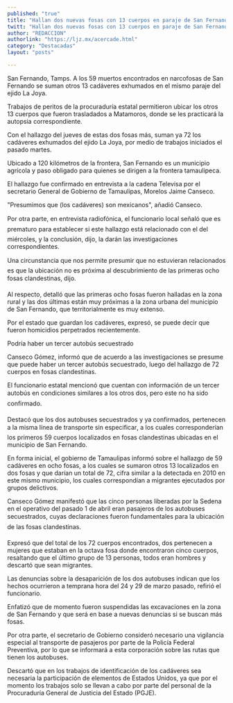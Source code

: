 ```yaml
---
published: "true"
title: "Hallan dos nuevas fosas con 13 cuerpos en paraje de San Fernando"
twitt: "Hallan dos nuevas fosas con 13 cuerpos en paraje de San Fernando"
author: "REDACCION"
authorlink: "https://ljz.mx/acercade.html"
category: "Destacadas"
layout: "posts"

---
```



  San Fernando, Tamps. A los 59 muertos encontrados en narcofosas de San Fernando se suman otros 13 cadáveres exhumados en el mismo paraje del ejido La Joya.



  Trabajos de peritos de la procuraduría estatal permitieron ubicar los otros 13 cuerpos que fueron trasladados a Matamoros, donde se les practicará la autopsia correspondiente.



  Con el hallazgo del jueves de estas dos fosas más, suman ya 72 los cadáveres exhumados del ejido La Joya, por medio de trabajos iniciados el pasado martes.



  Ubicado a 120 kilómetros de la frontera, San Fernando es un municipio agrícola y paso obligado para quienes se dirigen a la frontera tamaulipeca.



  El hallazgo fue confirmado en entrevista a la cadena Televisa por el secretario General de Gobierno de Tamaulipas, Morelos Jaime Canseco.



  "Presumimos que (los cadáveres) son mexicanos", añadió Canseco.



  Por otra parte, en entrevista radiofónica, el funcionario local señaló que es prematuro para establecer si este hallazgo está relacionado con el del miércoles, y la conclusión, dijo, la darán las investigaciones correspondientes.



  Una circunstancia que nos permite presumir que no estuvieran relacionados es que la ubicación no es próxima al descubrimiento de las primeras ocho fosas clandestinas, dijo.



  Al respecto, detalló que las primeras ocho fosas fueron halladas en la zona rural y las dos últimas están muy próximas a la zona urbana del municipio de San Fernando, que territorialmente es muy extenso.



  Por el estado que guardan los cadáveres, expresó, se puede decir que fueron homicidios perpetrados recientemente.



  Podría haber un tercer autobús secuestrado



  Canseco Gómez, informó que de acuerdo a las investigaciones se presume que puede haber un tercer autobús secuestrado, luego del hallazgo de 72 cuerpos en fosas clandestinas.



  El funcionario estatal mencionó que cuentan con información de un tercer autobús en condiciones similares a los otros dos, pero este no ha sido confirmado.



  Destacó que los dos autobuses secuestrados y ya confirmados, pertenecen a la misma línea de transporte sin especificar, a los cuales corresponderían los primeros 59 cuerpos localizados en fosas clandestinas ubicadas en el municipio de San Fernando.



  En forma inicial, el gobierno de Tamaulipas informó sobre el hallazgo de 59 cadáveres en ocho fosas, a los cuales se sumaron otros 13 localizados en dos fosas y que darían un total de 72, cifra similar a la detectada en 2010 en este mismo municipio, los cuales correspondían a migrantes ejecutados por grupos delictivos.



  Canseco Gómez manifestó que las cinco personas liberadas por la Sedena en el operativo del pasado 1 de abril eran pasajeros de los autobuses secuestrados, cuyas declaraciones fueron fundamentales para la ubicación de las fosas clandestinas.



  Expresó que del total de los 72 cuerpos encontrados, dos pertenecen a mujeres que estaban en la octava fosa donde encontraron cinco cuerpos, resaltando que el último grupo de 13 personas, todos eran hombres y descartó que sean migrantes.



  Las denuncias sobre la desaparición de los dos autobuses indican que los hechos ocurrieron a temprana hora del 24 y 29 de marzo pasado, refirió el funcionario.



  Enfatizó que de momento fueron suspendidas las excavaciones en la zona de San Fernando y que será en base a nuevas denuncias si se buscan más fosas.



  Por otra parte, el secretario de Gobierno consideró necesario una vigilancia especial al transporte de pasajeros por parte de la Policía Federal Preventiva, por lo que se informará a esta corporación sobre las rutas que tienen los autobuses.



  Descartó que en los trabajos de identificación de los cadáveres sea necesaria la participación de elementos de Estados Unidos, ya que por el momento los trabajos solo se llevan a cabo por parte del personal de la Procuraduría General de Justicia del Estado (PGJE).

